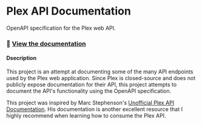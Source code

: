 # Plex API Documentation
OpenAPI specification for the Plex web API.

### :link: [View the documentation](https://edavis25.github.io/plex-api-spec/)


#### Dsecription
This project is an attempt at documenting some of the many API endpoints used by the Plex web application. Since Plex is closed-source and does not publicly expose documentation for their API, this project attempts to document the API's functionality using the OpenAPI specification.

This project was inspired by Marc Stephenson's [Unofficial Plex API Documentation](https://github.com/Arcanemagus/plex-api). His documentation is another excellent
resource that I highly recommend when learning how to consume the Plex API.
